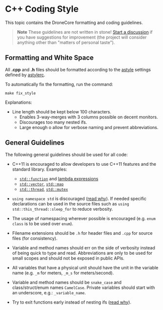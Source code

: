 # C++ Coding Style

This topic contains the DroneCore formatting and coding guidelines.

> **Note** These guidelines are not written in stone! [Start a discussion](../README.md#getting-help) if you have suggestions for
> improvement (the project will consider anything other than "matters of personal taste"). 

## Formatting and White Space

All **.cpp** and **.h** files should be formatted according to the [astyle](http://astyle.sourceforge.net/) settings defined by [astylerc](https://github.com/dronecore/DroneCore/blob/master/astylerc).

To automatically fix the formatting, run the command:

```
make fix_style
```

Explanations:

- Line length should be kept below 100 characters.
  - Enables 3-way-merges with 3 columns possible on decent monitors. 
  - Discourages too many nested ifs. 
  - Large enough o allow for verbose naming and prevent abbreviations.


## General Guidelines

The following general guidelines should be used for all code:

- C++11 is encouraged to allow developers to use C++11 features and the standard library. Examples:
  - [`std::function`](http://en.cppreference.com/w/cpp/utility/functional/function) and [lambda expressions](http://en.cppreference.com/w/cpp/language/lambda)
  - [`std::vector`](http://en.cppreference.com/w/cpp/container/vector), [`std::map`](http://www.cplusplus.com/reference/map/map/)
  - [`std::thread`](http://www.cplusplus.com/reference/thread/thread/), [`std::mutex`](http://en.cppreference.com/w/cpp/thread/mutex)

- `using namespace std` is discouraged ([read why](https://stackoverflow.com/questions/1452721/why-is-using-namespace-std-considered-bad-practice)). If needed specific declarations can be used in the source files such as `using std::this_thread::sleep_for` to reduce verbosity.
- The usage of namespacing wherever possible is encouraged (e.g. `enum class` is to be used over `enum`).
- Filename extensions should be `.h` for header files and `.cpp` for source files (for consistency).
- Variable and method names should err on the side of verbosity instead of being quick to type and read. Abbreviations are only to be used for small scopes and should not be exposed in public APIs.
- All variables that have a physical unit should have the unit in the variable name (e.g. `_m` for meters, `_m_s` for meters/second).
- Variable and method names should be `snake_case` and class/struct/enum names `CamelCase`. Private variables should start with an underscore, e.g.: `_variable_name`.
- Try to exit functions early instead of nesting ifs ([read why](https://softwareengineering.stackexchange.com/questions/18454/should-i-return-from-a-function-early-or-use-an-if-statement)).
